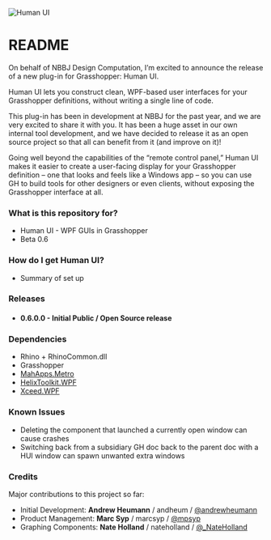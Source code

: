 ![Human UI](https://bytebucket.org/andheum/humanui/raw/14a8fde782f47a804ee68263b62447c114670fb9/SupportingMaterials/Logo2.png "Human UI")
# README #

On behalf of NBBJ Design Computation, I’m excited to announce the release of a new plug-in for Grasshopper: Human UI. 

Human UI lets you construct clean, WPF-based user interfaces for your Grasshopper definitions, without writing a single line of code.

This plug-in has been in development at NBBJ for the past year, and we are very excited to share it with you. It has been a huge asset in our own internal tool development, and we have decided to release it as an open source project so that all can benefit from it (and improve on it)!

Going well beyond the capabilities of the “remote control panel,” Human UI makes it easier to create a user-facing display for your Grasshopper definition – one that looks and feels like a Windows app – so you can use GH to build tools for other designers or even clients, without exposing the Grasshopper interface at all.

### What is this repository for? ###

* Human UI - WPF GUIs in Grasshopper
* Beta 0.6

### How do I get Human UI? ###
* Summary of set up

### Releases ###
* #### 0.6.0.0 - Initial Public / Open Source release

### Dependencies ###
* Rhino + RhinoCommon.dll
* Grasshopper
* [MahApps.Metro](https://github.com/MahApps/MahApps.Metro)
* [HelixToolkit.WPF](https://github.com/helix-toolkit)
* [Xceed.WPF](http://wpftoolkit.codeplex.com/)

### Known Issues ###
* Deleting the component that launched a currently open window can cause crashes
* Switching back from a subsidiary GH doc back to the parent doc with a HUI window can spawn unwanted extra windows

### Credits ###
Major contributions to this project so far:
* Initial Development: **Andrew Heumann** / andheum / [@andrewheumann](https://twitter.com/andrewheumann)
* Product Management: **Marc Syp** / marcsyp / [@mpsyp](https://twitter.com/mpsyp)
* Graphing Components: **Nate Holland** / nateholland / [@_NateHolland](https://twitter.com/_NateHolland)

